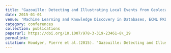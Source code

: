 ```yaml
---
title: "Gazouille: Detecting and Illustrating Local Events from Geolocalized Social Media Streams"
date: 2015-01-01
venue: 'Machine Learning and Knowledge Discovery in Databases, ECML PKDD'
category: conferences
collection: publications
paperurl: https://doi.org/10.1007/978-3-319-23461-8\_29
permalink: 
citation: Houdyer, Pierre et al.(2015). "Gazouille: Detecting and Illustrating Local Events from Geolocalized Social Media Streams". Machine Learning and Knowledge Discovery in Databases, ECML PKDD.
---
```

